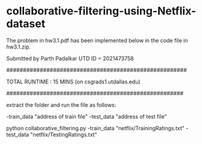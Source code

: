 # collaborative-filtering-using-Netflix-dataset
The problem in hw3.1.pdf has been implemented below in the code file in hw3.1.zip.

Submitted by Parth Padalkar UTD ID = 2021473758

######################################################

TOTAL RUNTIME : 15 MINS (on csgrads1.utdallas.edu)

#####################################################

extract the folder and run the file as follows:

-train_data "address of train file"
-test_data "address of test file"

python collaborative_filtering.py -train_data "netflix/TrainingRatings.txt" -test_data "netflix/TestingRatings.txt"

